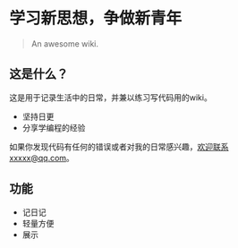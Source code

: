 # 学习新思想，争做新青年

> An awesome wiki.

## 这是什么？

这是用于记录生活中的日常，并兼以练习写代码用的wiki。

- 坚持日更
- 分享学编程的经验

如果你发现代码有任何的错误或者对我的日常感兴趣，欢迎联系xxxxx@qq.com。

## 功能

- 记日记
- 轻量方便
- 展示
